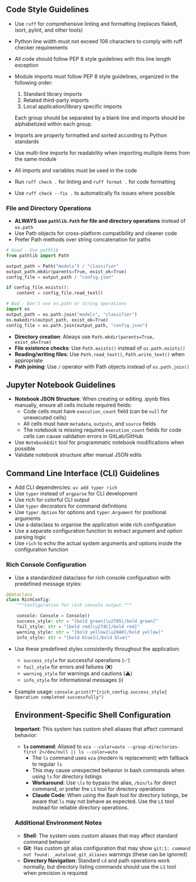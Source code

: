 ## Code Style Guidelines

- Use `ruff` for comprehensive linting and formatting (replaces flake8, isort, pylint, and other tools)
- Python line width must not exceed 108 characters to comply with ruff checker requirements
- All code should follow PEP 8 style guidelines with this line length exception
- Module imports must follow PEP 8 style guidelines, organized in the following order:
  1. Standard library imports
  2. Related third-party imports
  3. Local application/library specific imports
  
  Each group should be separated by a blank line and imports should be alphabetized within each group.
- Imports are properly formatted and sorted according to Python standards
- Use multi-line imports for readability when importing multiple items from the same module

- All imports and variables must be used in the code
- Run `ruff check .` for linting and `ruff format .` for code formatting
- Use `ruff check --fix .` to automatically fix issues where possible

### File and Directory Operations

- **ALWAYS use `pathlib.Path` for file and directory operations** instead of `os.path`
- Use Path objects for cross-platform compatibility and cleaner code
- Prefer Path methods over string concatenation for paths

```python
# Good - Use pathlib
from pathlib import Path

output_path = Path("models") / "classifier"
output_path.mkdir(parents=True, exist_ok=True)
config_file = output_path / "config.json"

if config_file.exists():
    content = config_file.read_text()

# Bad - Don't use os.path or string operations  
import os
output_path = os.path.join("models", "classifier")
os.makedirs(output_path, exist_ok=True)
config_file = os.path.join(output_path, "config.json")
```

- **Directory creation**: Always use `Path.mkdir(parents=True, exist_ok=True)`
- **File existence checks**: Use `Path.exists()` instead of `os.path.exists()`
- **Reading/writing files**: Use `Path.read_text()`, `Path.write_text()` when appropriate
- **Path joining**: Use `/` operator with Path objects instead of `os.path.join()`

## Jupyter Notebook Guidelines

- **Notebook JSON Structure**: When creating or editing .ipynb files manually, ensure all cells include required fields:
  - Code cells must have `execution_count` field (can be `null` for unexecuted cells)
  - All cells must have `metadata`, `outputs`, and `source` fields
  - The notebook is missing required `execution_count` fields for code cells can cause validation errors in GitLab/GitHub
- Use `NotebookEdit` tool for programmatic notebook modifications when possible
- Validate notebook structure after manual JSON edits

## Command Line Interface (CLI) Guidelines
- Add CLI dependencies: `uv add typer rich`
- Use `typer` instead of `argparse` for CLI development
- Use rich for colorful CLI output
- Use `typer` decorators for command definitions
- Use `typer.Option` for options and `typer.Argument` for positional arguments
- Use a dataclass to organise the application wide rich configuration
- Use a separate configuration function to extract argument and option parsing logic 
- Use `rich` to echo the actual system arguments and options inside the configuration function

### Rich Console Configuration

- Use a standardized dataclass for rich console configuration with predefined message styles:

```python
@dataclass
class RichConfig:
    """Configuration for rich console output."""

    console: Console = Console()
    success_style: str = "[bold green]\u2705[/bold green]"
    fail_style: str = "[bold red]\u274C[/bold red]"
    warning_style: str = "[bold yellow]\u26A0[/bold yellow]"
    info_style: str = "[bold blue]ℹ[/bold blue]"
```

- Use these predefined styles consistently throughout the application:
  - `success_style` for successful operations (✅)
  - `fail_style` for errors and failures (❌)
  - `warning_style` for warnings and cautions (⚠️)
  - `info_style` for informational messages (ℹ️)
- Example usage: `console.print(f"{rich_config.success_style} Operation completed successfully")`

  ## Environment-Specific Shell Configuration

  **Important**: This system has custom shell aliases that affect command behavior:

  - **`ls` command**: Aliased to `eza --color=auto --group-directories-first 2>/dev/null || ls --color=auto`
    - The `ls` command uses `eza` (modern ls replacement) with fallback to regular `ls`
    - This may cause unexpected behavior in bash commands when using `ls` for directory listings
    - **Workaround**: Use `\ls` to bypass the alias, `/bin/ls` for direct command, or prefer the `LS` tool for directory operations
    - **Claude Code**: When using the Bash tool for directory listings, be aware that `ls` may not behave as expected. Use the `LS` tool instead for reliable directory operations.

  ### Additional Environment Notes

  - **Shell**: The system uses custom aliases that may affect standard command behavior
  - **Git**: Has custom git alias configuration that may show `git:1: command not found: _autoload_git_aliases` warnings (these can be ignored)
  - **Directory Navigation**: Standard `cd` and path operations work normally, but directory listing commands should use the `LS` tool when precision is required
